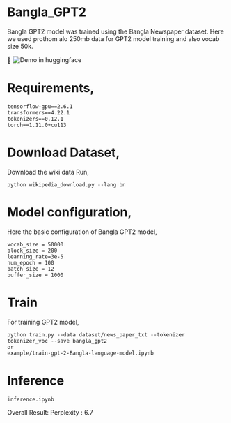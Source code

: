 # Bangla_GPT2
Bangla GPT2 model was trained using the Bangla Newspaper dataset. Here we used prothom alo 250mb data for GPT2 model training and also vocab size 50k. 

🤗 ![Demo in huggingface](https://huggingface.co/saiful9379/Bangla_GPT2)
# Requirements,
```
tensorflow-gpu==2.6.1
transformers==4.22.1
tokenizers==0.12.1
torch==1.11.0+cu113  
```
# Download Dataset,
Download the wiki data Run,
```
python wikipedia_download.py --lang bn
```
# Model configuration,
Here the basic configuration of Bangla GPT2 model,
```
vocab_size = 50000
block_size = 200
learning_rate=3e-5
num_epoch = 100
batch_size = 12
buffer_size = 1000
```
# Train
For training GPT2 model,

```
python train.py --data dataset/news_paper_txt --tokenizer tokenizer_voc --save bangla_gpt2
or
example/train-gpt-2-Bangla-language-model.ipynb
```
# Inference

```
inference.ipynb
```


Overall Result:
Perplexity : 6.7
